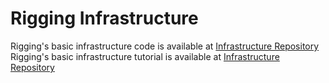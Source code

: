# Rigging Infrastructure
Rigging's basic infrastructure code is available at [Infrastructure Repository](https://github.com/cordageio/infrastructure)
Rigging's basic infrastructure tutorial is available at [Infrastructure Repository](https://github.com/cordageio/infrastructure)
